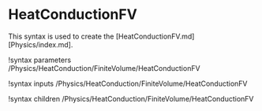 # HeatConductionFV

This syntax is used to create the [HeatConductionFV.md] [Physics/index.md].

!syntax parameters /Physics/HeatConduction/FiniteVolume/HeatConductionFV

!syntax inputs /Physics/HeatConduction/FiniteVolume/HeatConductionFV

!syntax children /Physics/HeatConduction/FiniteVolume/HeatConductionFV